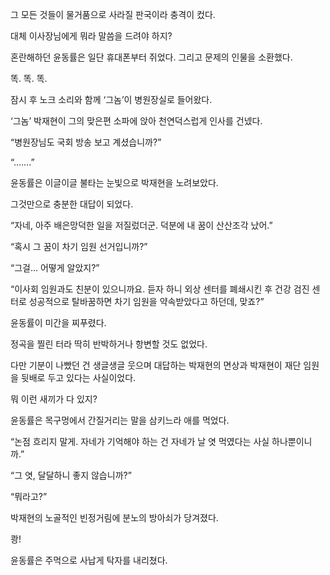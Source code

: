 그 모든 것들이 물거품으로 사라질 판국이라 충격이 컸다.

대체 이사장님에게 뭐라 말씀을 드려야 하지?

혼란해하던 윤동률은 일단 휴대폰부터 쥐었다. 그리고 문제의 인물을 소환했다.

똑. 똑. 똑.

잠시 후 노크 소리와 함께 ‘그놈’이 병원장실로 들어왔다.

‘그놈’ 박재현이 그의 맞은편 소파에 앉아 천연덕스럽게 인사를 건넸다.

“병원장님도 국회 방송 보고 계셨습니까?”

“…….”

윤동률은 이글이글 불타는 눈빛으로 박재현을 노려보았다.

그것만으로 충분한 대답이 되었다.

“자네, 아주 배은망덕한 일을 저질렀더군. 덕분에 내 꿈이 산산조각 났어.”

“혹시 그 꿈이 차기 임원 선거입니까?”

“그걸… 어떻게 알았지?”

“이사회 임원과도 친분이 있으니까요. 듣자 하니 외상 센터를 폐쇄시킨 후 건강 검진 센터로 성공적으로 탈바꿈하면 차기 임원을 약속받았다고 하던데, 맞죠?”

윤동률이 미간을 찌푸렸다.

정곡을 찔린 터라 딱히 반박하거나 항변할 것도 없었다.

다만 기분이 나빴던 건 생글생글 웃으며 대답하는 박재현의 면상과 박재현이 재단 임원을 뒷배로 두고 있다는 사실이었다.

뭐 이런 새끼가 다 있지?

윤동률은 목구멍에서 간질거리는 말을 삼키느라 애를 먹었다.

“논점 흐리지 말게. 자네가 기억해야 하는 건 자네가 날 엿 먹였다는 사실 하나뿐이니까.”

“그 엿, 달달하니 좋지 않습니까?”

“뭐라고?”

박재현의 노골적인 빈정거림에 분노의 방아쇠가 당겨졌다.

쾅!

윤동률은 주먹으로 사납게 탁자를 내리쳤다.